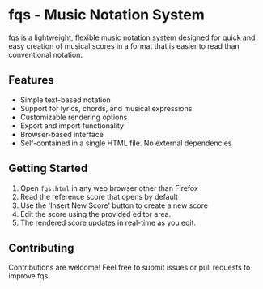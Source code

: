 # fqs - Music Notation System

fqs is a lightweight, flexible music notation system designed for quick and easy creation of musical scores in a format that is easier to read than conventional notation.

## Features

- Simple text-based notation
- Support for lyrics, chords, and musical expressions
- Customizable rendering options
- Export and import functionality
- Browser-based interface
- Self-contained in a single HTML file. No external dependencies

## Getting Started

1. Open `fqs.html` in any web browser other than Firefox
2. Read the reference score that opens by default
2. Use the 'Insert New Score' button to create a new score
3. Edit the score using the provided editor area.
4. The rendered score updates in real-time as you edit.


## Contributing

Contributions are welcome! Feel free to submit issues or pull requests to improve fqs.

